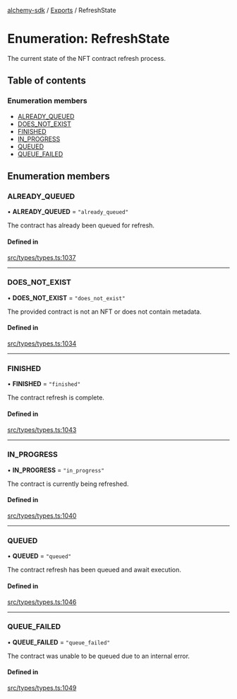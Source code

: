 [alchemy-sdk](../README.md) / [Exports](../modules.md) / RefreshState

# Enumeration: RefreshState

The current state of the NFT contract refresh process.

## Table of contents

### Enumeration members

- [ALREADY\_QUEUED](RefreshState.md#already_queued)
- [DOES\_NOT\_EXIST](RefreshState.md#does_not_exist)
- [FINISHED](RefreshState.md#finished)
- [IN\_PROGRESS](RefreshState.md#in_progress)
- [QUEUED](RefreshState.md#queued)
- [QUEUE\_FAILED](RefreshState.md#queue_failed)

## Enumeration members

### ALREADY\_QUEUED

• **ALREADY\_QUEUED** = `"already_queued"`

The contract has already been queued for refresh.

#### Defined in

[src/types/types.ts:1037](https://github.com/alchemyplatform/alchemy-sdk-js/blob/d97ef0d/src/types/types.ts#L1037)

___

### DOES\_NOT\_EXIST

• **DOES\_NOT\_EXIST** = `"does_not_exist"`

The provided contract is not an NFT or does not contain metadata.

#### Defined in

[src/types/types.ts:1034](https://github.com/alchemyplatform/alchemy-sdk-js/blob/d97ef0d/src/types/types.ts#L1034)

___

### FINISHED

• **FINISHED** = `"finished"`

The contract refresh is complete.

#### Defined in

[src/types/types.ts:1043](https://github.com/alchemyplatform/alchemy-sdk-js/blob/d97ef0d/src/types/types.ts#L1043)

___

### IN\_PROGRESS

• **IN\_PROGRESS** = `"in_progress"`

The contract is currently being refreshed.

#### Defined in

[src/types/types.ts:1040](https://github.com/alchemyplatform/alchemy-sdk-js/blob/d97ef0d/src/types/types.ts#L1040)

___

### QUEUED

• **QUEUED** = `"queued"`

The contract refresh has been queued and await execution.

#### Defined in

[src/types/types.ts:1046](https://github.com/alchemyplatform/alchemy-sdk-js/blob/d97ef0d/src/types/types.ts#L1046)

___

### QUEUE\_FAILED

• **QUEUE\_FAILED** = `"queue_failed"`

The contract was unable to be queued due to an internal error.

#### Defined in

[src/types/types.ts:1049](https://github.com/alchemyplatform/alchemy-sdk-js/blob/d97ef0d/src/types/types.ts#L1049)
